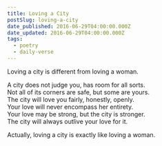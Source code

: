 ```yaml
---
title: Loving a City
postSlug: loving-a-city
date_published: 2016-06-29T04:00:00.000Z
date_updated: 2016-06-29T04:00:00.000Z
tags:
  - poetry
  - daily-verse
---
```


Loving a city is different from loving a woman.

A city does not judge you, has room for all sorts.  
Not all of its corners are safe, but some are yours.  
The city will love you fairly, honestly, openly.  
Your love will never encompass her entirety.  
Your love may be strong, but the city is stronger.  
The city will always outlive your love for it.

Actually, loving a city is exactly like loving a woman.

